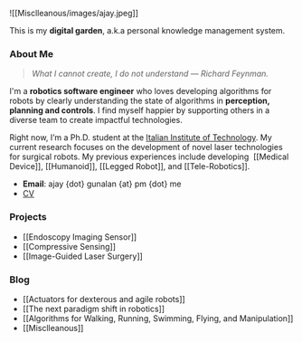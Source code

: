 ![[Misclleanous/images/ajay.jpeg]]


This is my **digital garden**, a.k.a personal knowledge management system.

### About Me

> *What I cannot create, I do not understand — Richard Feynman.*

I'm a **robotics software engineer** who loves developing algorithms for robots by clearly understanding the state of algorithms in **perception, planning and controls**. I find myself happier by supporting others in a diverse team to create impactful technologies.


Right now, I’m a Ph.D. student at the [Italian Institute of Technology](https://iit.it/). My current research focuses on the development of novel laser technologies for surgical robots. My previous experiences include developing  [[Medical Device]], [[Humanoid]], [[Legged Robot]], and [[Tele-Robotics]].


- **Email**: ajay {dot} gunalan {at} pm {dot} me
- [CV](https://ajaygunalan.github.io/assets/ajayg_cv.pdf)

### Projects
- [[Endoscopy Imaging Sensor]]
- [[Compressive Sensing]]
- [[Image-Guided Laser Surgery]]


### Blog
- [[Actuators for dexterous and agile robots]]
- [[The next paradigm shift in robotics]]
- [[Algorithms for Walking, Running, Swimming, Flying, and Manipulation]]
- [[Misclleanous]]